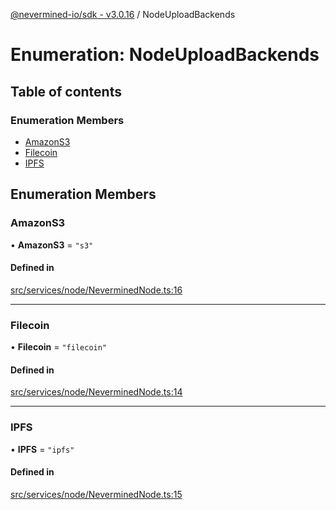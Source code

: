 [@nevermined-io/sdk - v3.0.16](../code-reference.md) / NodeUploadBackends

# Enumeration: NodeUploadBackends

## Table of contents

### Enumeration Members

- [AmazonS3](NodeUploadBackends.md#amazons3)
- [Filecoin](NodeUploadBackends.md#filecoin)
- [IPFS](NodeUploadBackends.md#ipfs)

## Enumeration Members

### AmazonS3

• **AmazonS3** = `"s3"`

#### Defined in

[src/services/node/NeverminedNode.ts:16](https://github.com/nevermined-io/sdk-js/blob/55c3b4ac21ca5824c7e92f5077fc57cd9e47c00a/src/services/node/NeverminedNode.ts#L16)

---

### Filecoin

• **Filecoin** = `"filecoin"`

#### Defined in

[src/services/node/NeverminedNode.ts:14](https://github.com/nevermined-io/sdk-js/blob/55c3b4ac21ca5824c7e92f5077fc57cd9e47c00a/src/services/node/NeverminedNode.ts#L14)

---

### IPFS

• **IPFS** = `"ipfs"`

#### Defined in

[src/services/node/NeverminedNode.ts:15](https://github.com/nevermined-io/sdk-js/blob/55c3b4ac21ca5824c7e92f5077fc57cd9e47c00a/src/services/node/NeverminedNode.ts#L15)
